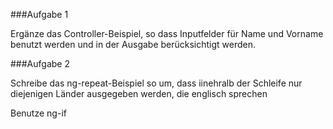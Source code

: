 ###Aufgabe 1

Ergänze das Controller-Beispiel, so dass Inputfelder für Name und Vorname benutzt werden und in der Ausgabe berücksichtigt werden.


###Aufgabe 2

Schreibe das ng-repeat-Beispiel so um, dass iinehralb der Schleife nur diejenigen Länder ausgegeben werden, die englisch sprechen


Benutze ng-if